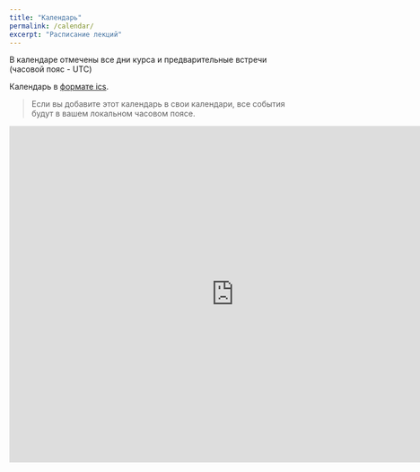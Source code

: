 ```yaml
---
title: "Календарь"
permalink: /calendar/
excerpt: "Расписание лекций"
---
```


В календаре отмечены все дни курса и предварительные встречи (часовой пояс - UTC)

Календарь в [формате ics](https://calendar.google.com/calendar/ical/if2ndan7hnulbcof80rjktf748%40group.calendar.google.com/public/basic.ics).

> Если вы добавите этот календарь в свои календари, все события будут в вашем локальном часовом поясе.


<iframe src="https://calendar.google.com/calendar/embed?src=if2ndan7hnulbcof80rjktf748%40group.calendar.google.com&ctz=UTC" style="border: 0" width="800" height="600" frameborder="0" scrolling="no"></iframe>
